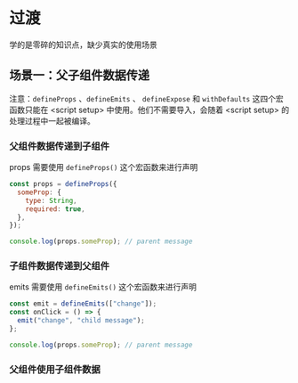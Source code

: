 # 过渡

学的是零碎的知识点，缺少真实的使用场景

## 场景一：父子组件数据传递

注意：`defineProps` 、`defineEmits` 、 `defineExpose` 和 `withDefaults` 这四个宏函数只能在 &lt;script setup&gt; 中使用。他们不需要导入，会随着 &lt;script setup&gt; 的处理过程中一起被编译。

### 父组件数据传递到子组件

props 需要使用 `defineProps()` 这个宏函数来进行声明

```js
const props = defineProps({
  someProp: {
    type: String,
    required: true,
  },
});

console.log(props.someProp); // parent message
```

### 子组件数据传递到父组件

emits 需要使用 `defineEmits()` 这个宏函数来进行声明

```js
const emit = defineEmits(["change"]);
const onClick = () => {
  emit("change", "child message");
};

console.log(props.someProp); // parent message
```

### 父组件使用子组件数据
